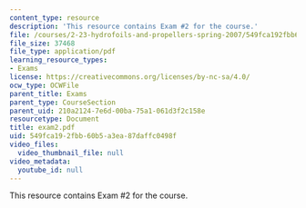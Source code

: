 ```yaml
---
content_type: resource
description: 'This resource contains Exam #2 for the course.'
file: /courses/2-23-hydrofoils-and-propellers-spring-2007/549fca192fbb60b5a3ea87daffc0498f_exam2.pdf
file_size: 37468
file_type: application/pdf
learning_resource_types:
- Exams
license: https://creativecommons.org/licenses/by-nc-sa/4.0/
ocw_type: OCWFile
parent_title: Exams
parent_type: CourseSection
parent_uid: 210a2124-7e6d-00ba-75a1-061d3f2c158e
resourcetype: Document
title: exam2.pdf
uid: 549fca19-2fbb-60b5-a3ea-87daffc0498f
video_files:
  video_thumbnail_file: null
video_metadata:
  youtube_id: null
---
```

This resource contains Exam #2 for the course.
